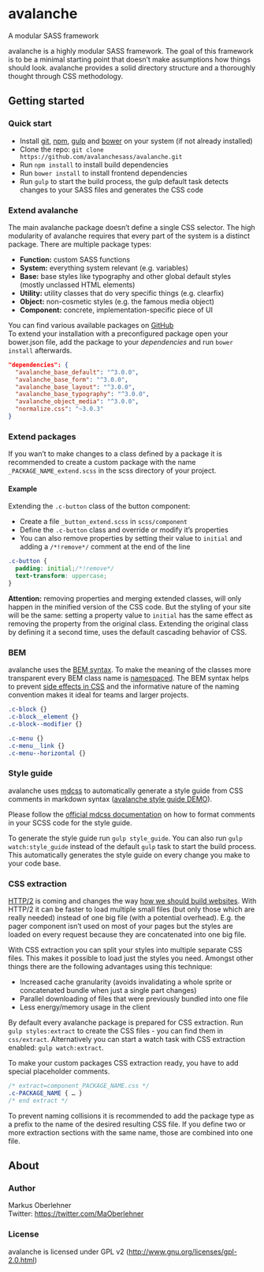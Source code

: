 # avalanche
A modular SASS framework

avalanche is a highly modular SASS framework. The goal of this framework is to be a minimal starting point that doesn’t make assumptions how things should look. avalanche provides a solid directory structure and a thoroughly thought through CSS methodology.

## Getting started
### Quick start
- Install [git](http://git-scm.com/book/en/v2/Getting-Started-Installing-Git), [npm](https://docs.npmjs.com/getting-started/installing-node), [gulp](https://github.com/gulpjs/gulp/blob/master/docs/getting-started.md) and [bower](http://bower.io/) on your system (if not already installed)
- Clone the repo: `git clone https://github.com/avalanchesass/avalanche.git`
- Run `npm install` to install build dependencies
- Run `bower install` to install frontend dependencies
- Run `gulp` to start the build process, the gulp default task detects changes to your SASS files and generates the CSS code

### Extend avalanche
The main avalanche package doesn’t define a single CSS selector. The high modularity of avalanche requires that every part of the system is a distinct package. There are multiple package types:

- **Function:** custom SASS functions
- **System:** everything system relevant (e.g. variables)
- **Base:** base styles like typography and other global default styles (mostly unclassed HTML elements)
- **Utility:** utility classes that do very specific things (e.g. clearfix)
- **Object:** non-cosmetic styles (e.g. the famous media object)
- **Component:** concrete, implementation-specific piece of UI

You can find various available packages on [GitHub](https://github.com/avalanchesass?tab=repositories)  
To extend your installation with a preconfigured package open your bower.json file, add the package to your *dependencies* and run `bower install` afterwards.

```json
"dependencies": {
  "avalanche_base_default": "^3.0.0",
  "avalanche_base_form": "^3.0.0",
  "avalanche_base_layout": "^3.0.0",
  "avalanche_base_typography": "^3.0.0",
  "avalanche_object_media": "^3.0.0",
  "normalize.css": "~3.0.3"
}
```

### Extend packages
If you wan’t to make changes to a class defined by a package it is recommended to create a custom package with the name `_PACKAGE_NAME_extend.scss` in the scss directory of your project.

#### Example

Extending the `.c-button` class of the button component:

- Create a file `_button_extend.scss` in `scss/component`
- Define the `.c-button` class and override or modify it’s properties
- You can also remove properties by setting their value to `initial` and adding a `/*!remove*/` comment at the end of the line

```scss
.c-button {
  padding: initial;/*!remove*/
  text-transform: uppercase;
}
```

**Attention:** removing properties and merging extended classes, will only happen in the minified version of the CSS code. But the styling of your site will be the same: setting a property value to `initial` has the same effect as removing the property from the original class. Extending the original class by defining it a second time, uses the default cascading behavior of CSS.

### BEM
avalanche uses the [BEM syntax](http://csswizardry.com/2013/01/mindbemding-getting-your-head-round-bem-syntax/). To make the meaning of the classes more transparent every BEM class name is [namespaced](http://csswizardry.com/2015/03/more-transparent-ui-code-with-namespaces/). The BEM syntax helps to prevent [side effects in CSS](http://philipwalton.com/articles/side-effects-in-css/) and the informative nature of the naming convention makes it ideal for teams and larger projects.

```css
.c-block {}
.c-block__element {}
.c-block--modifier {}

.c-menu {}
.c-menu__link {}
.c-menu--horizontal {}
```

### Style guide
avalanche uses [mdcss](https://github.com/jonathantneal/mdcss) to automatically generate a style guide from CSS comments in markdown syntax ([avalanche style guide DEMO](http://avalanche.oberlehner.net)).

Please follow the [official mdcss documentation](https://github.com/jonathantneal/mdcss#writing-documentation) on how to format comments in your SCSS code for the style guide.

To generate the style guide run `gulp style_guide`. You can also run `gulp watch:style_guide` instead of the default `gulp` task to start the build process. This automatically generates the style guide on every change you make to your code base.

### CSS extraction
[HTTP/2](https://en.wikipedia.org/wiki/HTTP/2) is coming and changes the way [how we should build websites](https://mattwilcox.net/web-development/http2-for-front-end-web-developers). With HTTP/2 it can be faster to load multiple small files (but only those which are really needed) instead of one big file (with a potential overhead). E.g. the pager component isn’t used on most of your pages but the styles are loaded on every request because they are concatenated into one big file.

With CSS extraction you can split your styles into multiple separate CSS files. This makes it possible to load just the styles you need. Amongst other things there are the following advantages using this technique:

- Increased cache granularity (avoids invalidating a whole sprite or concatenated bundle when just a single part changes)
- Parallel downloading of files that were previously bundled into one file
- Less energy/memory usage in the client

By default every avalanche package is prepared for CSS extraction. Run `gulp styles:extract` to create the CSS files - you can find them in `css/extract`. Alternatively you can start a watch task with CSS extraction enabled: `gulp watch:extract`.

To make your custom packages CSS extraction ready, you have to add special placeholder comments.

```css
/* extract=component_PACKAGE_NAME.css */
.c-PACKAGE_NAME { … }
/* end extract */
```

To prevent naming collisions it is recommended to add the package type as a prefix to the name of the desired resulting CSS file. If you define two or more extraction sections with the same name, those are combined into one file.



## About
### Author
Markus Oberlehner  
Twitter: https://twitter.com/MaOberlehner

### License
avalanche is licensed under GPL v2 (http://www.gnu.org/licenses/gpl-2.0.html)
